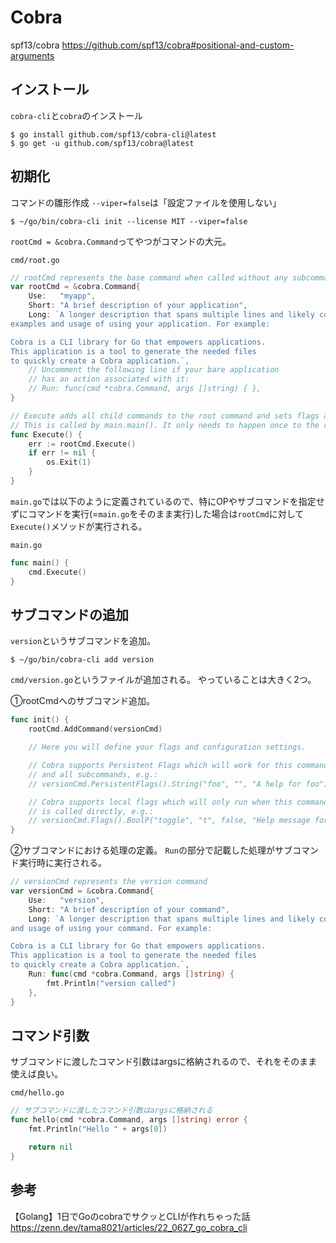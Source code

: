 # Cobra

spf13/cobra
https://github.com/spf13/cobra#positional-and-custom-arguments

## インストール
`cobra-cli`と`cobra`のインストール
```
$ go install github.com/spf13/cobra-cli@latest
$ go get -u github.com/spf13/cobra@latest
```

## 初期化
コマンドの雛形作成
`--viper=false`は「設定ファイルを使用しない」
```
$ ~/go/bin/cobra-cli init --license MIT --viper=false  
```

`rootCmd = &cobra.Command`ってやつがコマンドの大元。

`cmd/root.go`
```go
// rootCmd represents the base command when called without any subcommands
var rootCmd = &cobra.Command{
	Use:   "myapp",
	Short: "A brief description of your application",
	Long: `A longer description that spans multiple lines and likely contains
examples and usage of using your application. For example:

Cobra is a CLI library for Go that empowers applications.
This application is a tool to generate the needed files
to quickly create a Cobra application.`,
	// Uncomment the following line if your bare application
	// has an action associated with it:
	// Run: func(cmd *cobra.Command, args []string) { },
}

// Execute adds all child commands to the root command and sets flags appropriately.
// This is called by main.main(). It only needs to happen once to the rootCmd.
func Execute() {
	err := rootCmd.Execute()
	if err != nil {
		os.Exit(1)
	}
}
```

`main.go`では以下のように定義されているので、特にOPやサブコマンドを指定せずにコマンドを実行(=`main.go`をそのまま実行)した場合は`rootCmd`に対して`Execute()`メソッドが実行される。

`main.go`
```go
func main() {
	cmd.Execute()
}
```

## サブコマンドの追加

`version`というサブコマンドを追加。
```
$ ~/go/bin/cobra-cli add version
```

`cmd/version.go`というファイルが追加される。
やっていることは大きく2つ。


①rootCmdへのサブコマンド追加。
```go
func init() {
	rootCmd.AddCommand(versionCmd)

	// Here you will define your flags and configuration settings.

	// Cobra supports Persistent Flags which will work for this command
	// and all subcommands, e.g.:
	// versionCmd.PersistentFlags().String("foo", "", "A help for foo")

	// Cobra supports local flags which will only run when this command
	// is called directly, e.g.:
	// versionCmd.Flags().BoolP("toggle", "t", false, "Help message for toggle")
}
```

②サブコマンドにおける処理の定義。
`Run`の部分で記載した処理がサブコマンド実行時に実行される。
```go
// versionCmd represents the version command
var versionCmd = &cobra.Command{
	Use:   "version",
	Short: "A brief description of your command",
	Long: `A longer description that spans multiple lines and likely contains examples
and usage of using your command. For example:

Cobra is a CLI library for Go that empowers applications.
This application is a tool to generate the needed files
to quickly create a Cobra application.`,
	Run: func(cmd *cobra.Command, args []string) {
		fmt.Println("version called")
	},
}
```

## コマンド引数
サブコマンドに渡したコマンド引数はargsに格納されるので、それをそのまま使えば良い。

`cmd/hello.go`
```go
// サブコマンドに渡したコマンド引数はargsに格納される
func hello(cmd *cobra.Command, args []string) error {
	fmt.Println("Hello " + args[0])

	return nil
}
```

## 参考

【Golang】1日でGoのcobraでサクッとCLIが作れちゃった話  
https://zenn.dev/tama8021/articles/22_0627_go_cobra_cli

